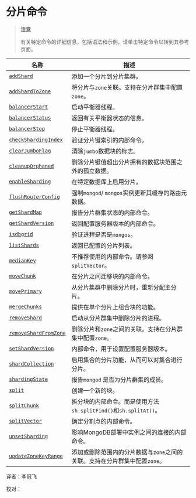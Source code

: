 # [ ](#)分片命令

[]()

> **注意**
>
> 有关特定命令的详细信息，包括语法和示例，请单击特定命令以转到其参考页面。

| 名称                      | 描述                                                         |
| ------------------------- | ------------------------------------------------------------ |
| [`addShard`]()            | 添加一个分片到分片集群。                                     |
| [`addShardToZone`]()      | 将分片与`zone`关联。支持在分片群集中配置`zone`。             |
| [`balancerStart`]()       | 启动平衡器线程。                                             |
| [`balancerStatus`]()      | 返回有关平衡器状态的信息。                                   |
| [`balancerStop`]()        | 停止平衡器线程。                                             |
| [`checkShardingIndex`]()  | 验证分片键索引的内部命令。                                   |
| [`clearJumboFlag`]()      | 清除`jumbo`数据块的标志。                                    |
| [`cleanupOrphaned`]()     | 删除分片键值超出分片拥有的数据块范围之外的孤立数据。         |
| [`enableSharding`]()      | 在特定数据库上启用分片。                                     |
| [`flushRouterConfig`]()   | 强制`mongod`/ `mongos`实例更新其缓存的路由元数据。           |
| [`getShardMap`]()         | 报告分片群集状态的内部命令。                                 |
| [`getShardVersion`]()     | 返回配置服务器版本的内部命令。                               |
| [`isdbgrid`]()            | 验证进程是否是`mongos`。                                     |
| [`listShards`]()          | 返回已配置的分片列表。                                       |
| [`medianKey`]()           | 不推荐使用的内部命令。请参阅`splitVector`。                  |
| [`moveChunk`]()           | 在分片之间迁移块的内部命令。                                 |
| [`movePrimary`]()         | 从分片集群中删除分片时，重新分配主分片。                     |
| [`mergeChunks`]()         | 提供在单个分片上组合块的功能。                               |
| [`removeShard`]()         | 启动从分片群集中删除分片的进程。                             |
| [`removeShardFromZone`]() | 删除分片和`zone`之间的关联。支持在分片群集中配置`zone`。     |
| [`setShardVersion`]()     | 内部命令，用于设置配置服务器版本。                           |
| [`shardCollection`]()     | 启用集合的分片功能，从而可以对集合进行分片。                 |
| [`shardingState`]()       | 报告`mongod` 是否为分片群集的成员。                          |
| [`split`]()               | 创建一个新的块。                                             |
| [`splitChunk`]()          | 拆分块的内部命令。而是使用方法`sh.splitFind()`和`sh.splitAt()`。 |
| [`splitVector`]()         | 确定分割点的内部命令。                                       |
| [`unsetSharding`]()       | 影响MongoDB部署中实例之间的连接的内部命令。                  |
| [`updateZoneKeyRange`]()  | 添加或删除范围内的分片数据与`zone`之间的关联。支持在分片群集中配置`zone`。 |



译者：李冠飞

校对：